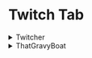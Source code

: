# Twitch Tab <br>

<details>
  <summary> Twitcher </summary>
  
  Require [twitcher mod](https://www.curseforge.com/minecraft/mc-mods/twitcher) to use <br>
  ![chat image](/assets/twitch_tab.png "twitch tab")
  
</details>
  
<details>
  <summary> ThatGravyBoat </summary>
  
  Require ThatGravyBoat's Twitch Mod to use
  ![chat image](/assets/Gravy_tab.png "twitch tab")
  Emotes from ThatGravyBoat's Hychat Mod
  
</details>
